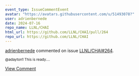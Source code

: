 ```yaml
---
event_type: IssueCommentEvent
avatar: "https://avatars.githubusercontent.com/u/51493078?"
user: adrienbernede
date: 2024-07-16
repo_name: LLNL/CHAI
html_url: https://github.com/LLNL/CHAI/pull/264
repo_url: https://github.com/LLNL/CHAI
---
```


<a href='https://github.com/adrienbernede' target='_blank'>adrienbernede</a> commented on issue <a href='https://github.com/LLNL/CHAI/pull/264' target='_blank'>LLNL/CHAI#264</a>.

<small>@adayton1 This is ready....</small>

<a href='https://github.com/LLNL/CHAI/pull/264' target='_blank'>View Comment</a>